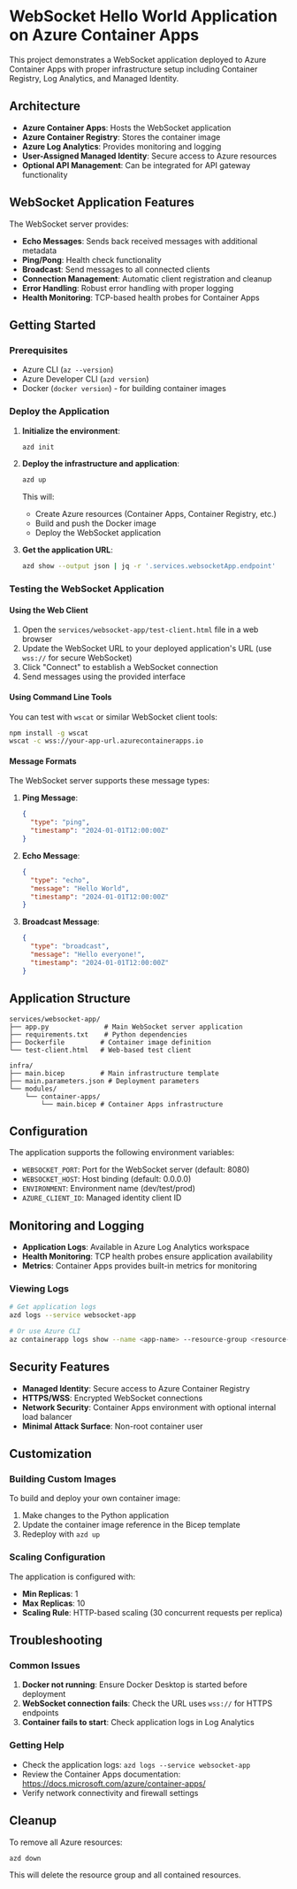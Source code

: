 # WebSocket Hello World Application on Azure Container Apps

This project demonstrates a WebSocket application deployed to Azure Container Apps with proper infrastructure setup including Container Registry, Log Analytics, and Managed Identity.

## Architecture

- **Azure Container Apps**: Hosts the WebSocket application
- **Azure Container Registry**: Stores the container image
- **Azure Log Analytics**: Provides monitoring and logging
- **User-Assigned Managed Identity**: Secure access to Azure resources
- **Optional API Management**: Can be integrated for API gateway functionality

## WebSocket Application Features

The WebSocket server provides:

- **Echo Messages**: Sends back received messages with additional metadata
- **Ping/Pong**: Health check functionality
- **Broadcast**: Send messages to all connected clients
- **Connection Management**: Automatic client registration and cleanup
- **Error Handling**: Robust error handling with proper logging
- **Health Monitoring**: TCP-based health probes for Container Apps

## Getting Started

### Prerequisites

- Azure CLI (`az --version`)
- Azure Developer CLI (`azd version`)
- Docker (`docker version`) - for building container images

### Deploy the Application

1. **Initialize the environment**:

   ```bash
   azd init
   ```

2. **Deploy the infrastructure and application**:

   ```bash
   azd up
   ```

   This will:

   - Create Azure resources (Container Apps, Container Registry, etc.)
   - Build and push the Docker image
   - Deploy the WebSocket application

3. **Get the application URL**:
   ```bash
   azd show --output json | jq -r '.services.websocketApp.endpoint'
   ```

### Testing the WebSocket Application

#### Using the Web Client

1. Open the `services/websocket-app/test-client.html` file in a web browser
2. Update the WebSocket URL to your deployed application's URL (use `wss://` for secure WebSocket)
3. Click "Connect" to establish a WebSocket connection
4. Send messages using the provided interface

#### Using Command Line Tools

You can test with `wscat` or similar WebSocket client tools:

```bash
npm install -g wscat
wscat -c wss://your-app-url.azurecontainerapps.io
```

#### Message Formats

The WebSocket server supports these message types:

1. **Ping Message**:

   ```json
   {
     "type": "ping",
     "timestamp": "2024-01-01T12:00:00Z"
   }
   ```

2. **Echo Message**:

   ```json
   {
     "type": "echo",
     "message": "Hello World",
     "timestamp": "2024-01-01T12:00:00Z"
   }
   ```

3. **Broadcast Message**:
   ```json
   {
     "type": "broadcast",
     "message": "Hello everyone!",
     "timestamp": "2024-01-01T12:00:00Z"
   }
   ```

## Application Structure

```
services/websocket-app/
├── app.py              # Main WebSocket server application
├── requirements.txt    # Python dependencies
├── Dockerfile         # Container image definition
└── test-client.html   # Web-based test client

infra/
├── main.bicep         # Main infrastructure template
├── main.parameters.json # Deployment parameters
└── modules/
    └── container-apps/
        └── main.bicep # Container Apps infrastructure
```

## Configuration

The application supports the following environment variables:

- `WEBSOCKET_PORT`: Port for the WebSocket server (default: 8080)
- `WEBSOCKET_HOST`: Host binding (default: 0.0.0.0)
- `ENVIRONMENT`: Environment name (dev/test/prod)
- `AZURE_CLIENT_ID`: Managed identity client ID

## Monitoring and Logging

- **Application Logs**: Available in Azure Log Analytics workspace
- **Health Monitoring**: TCP health probes ensure application availability
- **Metrics**: Container Apps provides built-in metrics for monitoring

### Viewing Logs

```bash
# Get application logs
azd logs --service websocket-app

# Or use Azure CLI
az containerapp logs show --name <app-name> --resource-group <resource-group>
```

## Security Features

- **Managed Identity**: Secure access to Azure Container Registry
- **HTTPS/WSS**: Encrypted WebSocket connections
- **Network Security**: Container Apps environment with optional internal load balancer
- **Minimal Attack Surface**: Non-root container user

## Customization

### Building Custom Images

To build and deploy your own container image:

1. Make changes to the Python application
2. Update the container image reference in the Bicep template
3. Redeploy with `azd up`

### Scaling Configuration

The application is configured with:

- **Min Replicas**: 1
- **Max Replicas**: 10
- **Scaling Rule**: HTTP-based scaling (30 concurrent requests per replica)

## Troubleshooting

### Common Issues

1. **Docker not running**: Ensure Docker Desktop is started before deployment
2. **WebSocket connection fails**: Check the URL uses `wss://` for HTTPS endpoints
3. **Container fails to start**: Check application logs in Log Analytics

### Getting Help

- Check the application logs: `azd logs --service websocket-app`
- Review the Container Apps documentation: https://docs.microsoft.com/azure/container-apps/
- Verify network connectivity and firewall settings

## Cleanup

To remove all Azure resources:

```bash
azd down
```

This will delete the resource group and all contained resources.
